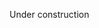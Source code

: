 Under construction
<!--System V File System 
====================

Introduction
------------

The System V File System, or “S5FS,” is a file system based on the original Unix file system. Although it lacks some of the complex features of a modern file system, Weenix uses it because it provides an excellent introduction to the issues involved in writing an on-disk file system.

In completing the S5FS assignment, you will provide its implementation for the full VFS interface. You will come across many different S5FS objects that interact with each other. Most of these object types are on-disk data structures – that is, the memory they occupy is actually being saved to disk (the only S5FS type which is not backed by disk is the struct representing the file system itself).

Remember to turn the `S5FS` project on in `Config.mk` and `make clean` your project before you try to run your changes.

Disk Layout
-----------
<p align=center>
[[figures/s5fs/layout.svg]]
<p align=center><sup>The default disk layout for Weenix.</sup></p>
</p>

### Superblock

The first block of the disk (block number zero) is called the superblock, which contains metadata about the file system. The important data fields inside it are the inode number of the root directory, the number of the first free inode, the first section of the free block list, the number of free blocks currently referenced in that section of the free block list, and the total number of inodes in use by the filesystem. The less important fields are the “magic number” for S5FS disks (used as a sanity check for the OS to determine that the disk you are reading is formatted as an S5FS disk), and the version number of S5FS we are using. The in-memory copy of the superblock is stored in a `s5_super_t` struct. For more information about the structure of the free block list, check out the section on below.

### Inodes

Next, there is an array containing all the inodes for the file system. Each inode requires 128 bytes of space, and each disk block is 4096 bytes, so we store 32 inodes per block. Inodes are referred to by their index in the array, and are stored in memory as `s5_inode_t` structs. Each inode is either free, or it corresponds to some file in the file system.

If an inode is not free, it represents a file presently on disk. The inode holds of the size of the file, the type of the file (whether it is a directory, character device, block device, or a regular file), the number of links to the file from other locations in the file system, and where the data blocks of the file are stored on disk.

If an inode is free, it need only be marked as empty and contain the inode number of the next free inode in the free list (or `-1` if it is the last element in the list). This link is stored in the `s5_freesize` field (you can think of that field as being a `union` whose interpretation depends on whether the inode is free or not).

<p align=center>
[[figures/s5fs/inode_with_indirect_block.svg]]
<p align=center><sup>An node with an indirect block (data blocks not pictured).</sup></p>
</p>

As mentioned above, the location of the data blocks for a file are also stored in the inode for the file. The inode itself keeps track of `S5_NDIRECT_BLOCKS` data block numbers directly, but this is not usually enough for a large-ish file. Luckily, S5FS inodes for “large” files also contain a pointer to an indirect block, which is a disk block filled with more data block numbers (in case it isn’t clear: by “pointer” in this context we mean a disk block number, not a memory address). It is able to store up to `S5_BLOCK_SIZE / sizeof(int)` more block numbers. In a production file system, you should be able to support arbitrarily long files, which would require arbitrarily long indirect block chains (or, more likely, B-trees), but in Weenix we choose to only implement a single indirect block for simplicity. This means that there is a maximum file size; make sure you handle this error case correctly.

While the default disk size gives you space for several hundred data blocks, the indirect block will allow a single file to use thousands of blocks. This might seem unnecessary, however it allows for the implementation of sparse files. If a file has a big chunk of zeros in it, Weenix will not waste actual space on the disk to represent them; it just sets the block index to zero. When reading a file, if a block number of zero is encountered, then that entire block should consist of zeroes. Remember that zero is guaranteed to be an invalid data block number because it is the block number of the superblock.

<p align=center>
[[figures/s5fs/free_block_list.svg]]
<p align=center><sup>The free block list.</sup></p>
</p>

### Data Blocks 

Data blocks are where actual file contents are stored. They occur on disk after the inode array and fill the remainder of the disk. For simplicity, disk blocks and virtual memory pages are the same number of bytes in Weenix, although this is not necessarily true for other operating systems.

The contents of the data blocks are obviously dependent on what file they are filled with (except for directories, which also use data blocks but have a special format described below) unless they are in the free block list. Instead of a free list where each link only points to one more link, which would be wildly inefficient due to frequent seek delays, S5FS uses a list where each link in the list contains the numbers of many free blocks, the last of which points to the next link in the free list. The first segment of the free list is stored in the superblock, where up to `S5_NBLKS_PER_FNODE` blocks are stored. The last element of this array is a pointer to a block containing `S5_NBLKS_PER_FNODE` more free blocks, the last of which is a pointer to a block with more free pointers, and so on. The last free block in the list has a `-1` in the last position to indicate there are no more free blocks. After the second-to-last free block in the superblock’s array is used, the next set of free blocks should be copied out of the next block, and then the block they were just copied from can be returned as the next free page.

### Directories

S5FS implements directories as normal files that have a special format for their data. The data stored in directory files is essentially just a big array of pairs of inode numbers and the filenames corresponding to those inode numbers. Filenames in S5FS are null-terminated strings of length less than or equal to `S5_NAME_LEN` (including the null character). Any entry with a zero-length name indicates an empty or deleted entry. Note that every directory contains one entry for “`.`” and one for “`..`”, corresponding to the current directory and the parent directory, respectively, from the beginning of its existence to the moment it is deleted. The link count for a newly-created directory should be two (one reference from its parent directory, and one from itself).

Caching
-------

At this point, you know a lot about how the on-disk filesystem looks and could probably inspect the disk block-by-block and understand what files are stored there. However, while working on this part of Weenix, you will not need to directly read and write from the disk, even in the most low-level functions. Instead, you will use the VM caching system to read blocks from disk into memory. You can then manipulate these pages in memory, and the Weenix shutdown sequence will automatically handle writing them back to disk.

The Weenix caching system uses two different types of objects: page frames, which are each responsible for tracking one page/block of data, and memory objects, which are each associated with a number of page frames that hold the data for that memory object. In the codebase, the names for these objects are `pframe_t`s and `mobj_t`s, respectively. Each memory object represents some data source, which could be a file, device, or virtual memory region. This means that page frames are used to reference the blocks of files, blocks of a device, and blocks of segments of memory. Specifically, page frames store some metadata about the page they hold and a reference to that page in memory. If a particular page of, say, a file hasn’t been paged into memory, there will not yet be a page frame for that page.

To get a particular page frame from a memory object, you should call the `get_pframe()` operation of the memory object you wish to get the page from. The data stored in the page is stored at the location pointed to by the page frame’s `pf_addr` field. If the call to `get_pframe()` requests a page frame for modification, the returned page frame will be marked so that it will be  cleaned (the changes will be written back to disk) later. The cleaning  process uses callbacks in the disk’s memory object to write the data back to disk.

To use an inode from disk, you must get its page from the disk memory object (the `S5_INODE_BLOCK()` macro will tell you which disk block to get) and then use the `S5_INODE_OFFSET()` macro to index into the page. When you are changing a file or the filesystem data structures, make sure that you remember to dirty the indirect block, inode, and superblock if necessary. Note the presence of the `s5_dirty_inode()` and `s5_dirty_super()` calls for this purpose. Remember that you should never clean pages yourself as either the the Weenix shutdown sequence will take care of that automatically.

While working on S5FS, you may notice that there are two very similar methods for accessing the data on disk: calling the `get_pframe()` operation of the memory object for the block device (the disk) and on the memory object for the file. Therefore, it can sometimes be confusing which one to use. Although this may sound like common sense, it is important that you use a file’s memory object every time you are dealing with a file, and use the block device’s memory object when you are implementing pieces of the filesystem that are “low-level enough” to know how a file is split across multiple blocks on disk. If you accidentally use the disk memory object instead of the file memory object, you will be short-circuiting a couple layers of abstraction that will be necessary later on.

### Page Frame States 

~~As alluded to above, there are several states which a page frame can be in. At boot time, all page frames are *free*, meaning they are waiting to be allocated. Some of the page frames will eventually be *allocated*, at which point they are added to the allocated page frame list and filled with data. If a change is made inside their associated page of memory, they should be marked as *dirty*.~~

~~The allocated page frame list is maintained to ease the implementation of the pageout daemon, which traverses the list and frees page frames and their associated memory pages. Note that any dirty pages will be cleaned (written out to disk) during this step, and non-dirty pages will simply be freed. The pageout daemon should only run when the system is out of memory, although you are allowed to call it other times as well if you choose. However, the use of the pageout daemon raises the question: how will you prevent a page frame from being freed while you are using it?~~

~~To solve this potential issue, page frames can also be *pinned* while they are in use. Pages can be pinned multiple times; as long as the pin count of a page frame is greater than zero, it is guaranteed not to be cleaned or freed. This will also be important when you implement virtual memory, since page frames for some types of virtual memory regions will not be backed by disk and can therefore never be safely cleaned or freed. When a page is pinned, it is removed from the allocated frame list and added to the pinned list, and the reverse happens when the last pin is removed.~~

~~The only time during S5FS where you should pin pages is when it is possible that your code will block after finding a page frame and before using that frame, since those are the conditions under which the pageout daemon could free the page, causing a memory corruption bug that will be difficult to reproduce. If you are unsure whether some code path might block, it is safer to pin any page frames you are using than not to do so. When you are done using the page frames, make sure you unpin them so that you do not run out of memory.~~

~~Finally, to protect page frames from making ill-formed state transitions, page frames can be marked as *busy* while they are in the middle of a state transition. Any concurrent attempts to modify a page frame (not necessarily the page it points to) should block until it is no longer busy.~~

### Lazy Cleaning

~~One noteworthy feature of Weenix’s caching system is that it does not uncache any pages of a file until either the system is out of memory (the pageout daemon may write back some or all of the changes at this point) or Weenix shuts down (the page frame system writes back its changes). This feature was added to improve cache performance for files that are closed and reopened frequently.~~

~~Each time `vput()` is called on a file, the S5FS implementation of `query_vnode()` is run to check if the file is still referenced by some directory on disk or some vnode in memory. If it has been deleted from every directory it was present in and you are `vput()`ing the final memory reference to the file, the blocks of that file that are cached in memory can simply be freed (even if they are dirty) since nobody will ever need to use them again. Otherwise, they are left to be cleaned up at some later point. If you notice that your filesystem is working but none of your changes are being propagated to disk, you may want to check to see if this code path is running.~~

Error Handling 
--------------

You always need to check for things that can go wrong. When an error condition occurs, you should return `-errno` where `errno` is the error number that indicates the type of error that occurred. For example, if you run out of free data blocks when attempting to write to a new block of a file, you should return `-ENOSPC`. You should *always* check the return value from non-void functions you call, and if the returned value is negative you often need to propagate it up. Returning `-1` or setting the current thread’s `-errno` variable is not correct.

However, it is also important that your VFS code check for as many errors as possible, so that each file system that it runs need not check the same error cases. If you know that some error condition should always be dealt with at the VFS layer, you should assert that it does not occur in the S5FS layer to identify bugs in your implementation while you develop.

We have tried to indicate some errors that you should check for in the comments, but we have probably not mentioned all of them, so you should go over your code thoroughly to make sure that you handle all possible errors.

Getting Started
---------------

You need to implement:

-   The high-level system calls for S5FS (the VFS interface). Many of these will have a name such as `s5fs_[name]` with a corresponding VFS call named `do_[name]`.

-   The low-level subroutines. These subroutines represent common functionality that may be useful to reuse in many of the high-level system calls.

-   A few memory management routines (such as `pframe_get()`). This is to understand a little better how the caching system works.

Testing
-------

Your test cases should demonstrate clearly that all functions have been tested properly. While much of the functionality of S5FS will be tested by the tests you used for VFS, there are several cases that may require a bit more thought:

-   Indirect blocks. (The `hamlet` file on your virtual disk is provided as an example of a file which needs an indirect block, but don’t forget to check the case where you need to allocate one at runtime as well.)

-   Sparse blocks.

-   Running out of inodes, data blocks, or file length.

-   Shutting down and rebooting does not erase your changes.

We have written some tests for you which you can run from your main process by calling `s5fstest_main`, which is defined in `test/s5fstest.c`. Note that the existence of these tests is *not* an excuse for not writing your own tests.

Be sure that your link counts are correct (`calculate_refcounts()` will calculate the counts for you). Note that you *must* make sure you are actually shutting down cleanly (i.e. see the “Weenix halted” message). Reference count issues will prevent Weenix from shutting down cleanly.

To ease the difficulty of debugging your file system code, we have provided a couple of utilities to help you develop. The `fsmaker` utility will come in handy for inspecting blocks, inodes, and other data structures on your virtual machine’s disk. To read more about how to use `fsmaker`, run `fsmaker –help` from the root of your development directory. Your disks are stored in files on the host operating system (the `user/disk*.img` files), and must be passed to `fsmaker` as an argument. Also, running the `./weenix` script with the `-n` option will create a brand new disk for you and fill it with a bunch of sample files and directories. To begin this assignment, you must use this option at least once, otherwise you will not have a disk to work with.
-->